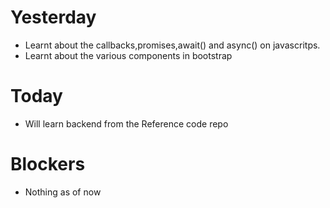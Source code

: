 # Yesterday
- Learnt about the callbacks,promises,await() and async() on javascritps.
- Learnt about the various components in bootstrap

# Today
- Will learn backend from the Reference code repo

# Blockers
- Nothing as of now

